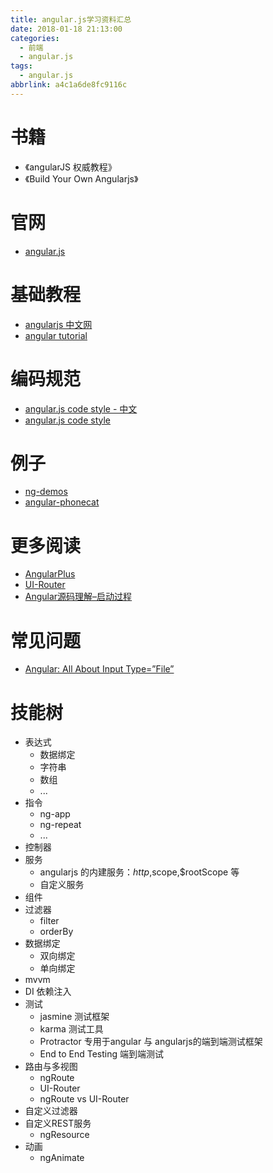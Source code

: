 ```yaml
---
title: angular.js学习资料汇总
date: 2018-01-18 21:13:00
categories:
  - 前端
  - angular.js
tags:
  - angular.js
abbrlink: a4c1a6de8fc9116c
---
```


# 书籍

* 《angularJS 权威教程》
* 《Build Your Own Angularjs》

# 官网

* [angular.js](https://angularjs.org/)

# 基础教程

* [angularjs 中文网](http://www.angularjs.net.cn/)
* [angular tutorial](http://learnkode.com/Tutorial/Angular/angular-introduction)

# 编码规范

* [angular.js code style - 中文](https://github.com/johnpapa/angular-styleguide/blob/master/a1/i18n/zh-CN.md)
* [angular.js code style](https://github.com/johnpapa/angular-styleguide/blob/master/a1/README.md)

# 例子

* [ng-demos](https://github.com/johnpapa/ng-demos)
* [angular-phonecat](https://github.com/angular/angular-phonecat)

# 更多阅读

* [AngularPlus](https://github.com/AngularPlus/AngularPlus)
* [UI-Router](https://ui-router.github.io/)
* [Angular源码理解–启动过程](http://lib.csdn.net/article/angularjs/8614)

# 常见问题

* [Angular: All About Input Type=”File”](http://luxiyalu.com/angular-all-about-inputfile/)

# 技能树

* 表达式
    - 数据绑定
    - 字符串
    - 数组
    - ...
* 指令
    - ng-app
    - ng-repeat
    - ...
* 控制器
* 服务
    - angularjs 的内建服务：$http,$scope,$rootScope 等
    - 自定义服务
* 组件
* 过滤器
    - filter
    - orderBy
* 数据绑定
    - 双向绑定
    - 单向绑定
* mvvm
* DI 依赖注入
* 测试
    - jasmine 测试框架
    - karma 测试工具
    - Protractor 专用于angular 与 angularjs的端到端测试框架
    - End to End Testing 端到端测试
* 路由与多视图
    - ngRoute
    - UI-Router
    - ngRoute vs UI-Router
* 自定义过滤器
* 自定义REST服务
    - ngResource
* 动画
    - ngAnimate 

